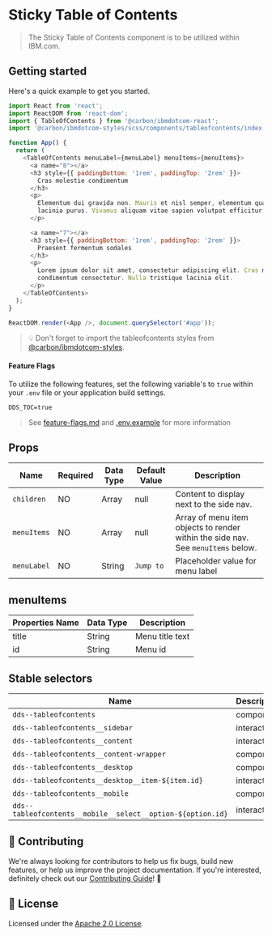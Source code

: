# Sticky Table of Contents

> The Sticky Table of Contents component is to be utilized within IBM.com.

## Getting started

Here's a quick example to get you started.

```javascript
import React from 'react';
import ReactDOM from 'react-dom';
import { TableOfContents } from '@carbon/ibmdotcom-react';
import '@carbon/ibmdotcom-styles/scss/components/tableofcontents/index.scss';

function App() {
  return (
    <TableOfContents menuLabel={menuLabel} menuItems={menuItems}>
      <a name="8"></a>
      <h3 style={{ paddingBottom: '1rem', paddingTop: '2rem' }}>
        Cras molestie condimentum
      </h3>
      <p>
        Elementum dui gravida non. Mauris et nisl semper, elementum quam non,
        lacinia purus. Vivamus aliquam vitae sapien volutpat efficitur.
      </p>

      <a name="7"></a>
      <h3 style={{ paddingBottom: '1rem', paddingTop: '2rem' }}>
        Praesent fermentum sodales
      </h3>
      <p>
        Lorem ipsum dolor sit amet, consectetur adipiscing elit. Cras molestie
        condimentum consectetur. Nulla tristique lacinia elit.
      </p>
    </TableOfContents>
  );
}

ReactDOM.render(<App />, document.querySelector('#app'));
```

> 💡 Don't forget to import the tableofcontents styles from
> [@carbon/ibmdotcom-styles](https://github.com/carbon-design-system/ibm-dotcom-library/blob/master/packages/styles).

#### Feature Flags

To utilize the following features, set the following variable's to `true` within
your `.env` file or your application build settings.

```
DDS_TOC=true
```

> See
> [feature-flags.md](https://github.com/carbon-design-system/ibm-dotcom-library/blob/master/packages/patterns-react/docs/feature-flags.md)
> and
> [.env.example](https://github.com/carbon-design-system/ibm-dotcom-library/blob/master/packages/patterns-react/.env.example)
> for more information

## Props

| Name        | Required | Data Type | Default Value | Description                                                                      |
| ----------- | -------- | --------- | ------------- | -------------------------------------------------------------------------------- |
| `children`  | NO       | Array     | null          | Content to display next to the side nav.                                         |
| `menuItems` | NO       | Array     | null          | Array of menu item objects to render within the side nav. See `menuItems` below. |
| `menuLabel` | NO       | String    | `Jump to`     | Placeholder value for menu label                                                 |

## menuItems

| Properties Name | Data Type | Description     |
| --------------- | --------- | --------------- |
| title           | String    | Menu title text |
| id              | String    | Menu id         |

## Stable selectors

| Name                                                        | Description |
| ----------------------------------------------------------- | ----------- |
| `dds--tableofcontents`                                      | component   |
| `dds--tableofcontents__sidebar`                             | interactive |
| `dds--tableofcontents__content`                             | interactive |
| `dds--tableofcontents__content-wrapper`                     | component   |
| `dds--tableofcontents__desktop`                             | component   |
| `dds--tableofcontents__desktop__item-${item.id}`            | interactive |
| `dds--tableofcontents__mobile`                              | component   |
| `dds--tableofcontents__mobile__select__option-${option.id}` | interactive |

## 🙌 Contributing

We're always looking for contributors to help us fix bugs, build new features,
or help us improve the project documentation. If you're interested, definitely
check out our
[Contributing Guide](https://github.com/carbon-design-system/ibm-dotcom-library/blob/master/.github/CONTRIBUTING.md)!
👀

## 📝 License

Licensed under the
[Apache 2.0 License](https://github.com/carbon-design-system/ibm-dotcom-library/blob/master/LICENSE).
